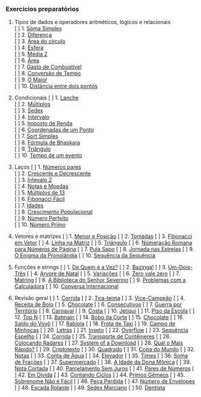 ### Exercícios preparatórios

1. Tipos de dados e operadores aritméticos, lógicos e relacionais <br>
    [ ] 1. [Soma Simples](https://www.beecrowd.com.br/judge/pt/problems/view/1003) <br>
    [ ] 2. [Diferença](https://www.beecrowd.com.br/judge/pt/problems/view/1007) <br>
    [ ] 3. [Área do círculo](https://www.beecrowd.com.br/judge/pt/problems/view/1002) <br>
    [ ] 4. [Esfera](https://www.beecrowd.com.br/judge/pt/problems/view/1011) <br>
    [ ] 5. [Média 2](https://www.beecrowd.com.br/judge/pt/problems/view/1006) <br>
    [ ] 6. [Área](https://www.beecrowd.com.br/judge/pt/problems/view/1012) <br>
    [ ] 7. [Gasto de Combustível](https://www.beecrowd.com.br/judge/pt/problems/view/1017) <br>
    [ ] 8. [Conversão de Tempo](https://www.beecrowd.com.br/judge/pt/problems/view/1019) <br>
    [ ] 9. [O Maior](https://www.beecrowd.com.br/judge/pt/problems/view/1013) <br>
    [ ] 10. [Distância entre dois pontos](https://www.beecrowd.com.br/judge/pt/problems/view/1015) <br>

2. Condicionais
    [ ] 1. [Lanche](https://www.beecrowd.com.br/judge/pt/problems/view/1038) <br>
    [ ] 2. [Múltiplos](https://www.beecrowd.com.br/judge/pt/problems/view/1044) <br>
    [ ] 3. [Sedex](https://www.beecrowd.com.br/judge/pt/problems/view/2375) <br>
    [ ] 4. [Intervalo](https://www.beecrowd.com.br/judge/pt/problems/view/1037) <br>
    [ ] 5. [Imposto de Renda](https://www.beecrowd.com.br/judge/pt/problems/view/1051) <br>
    [ ] 6. [Coordenadas de um Ponto](https://www.beecrowd.com.br/judge/pt/problems/view/1041) <br>
    [ ] 7. [Sort Simples](https://www.beecrowd.com.br/judge/pt/problems/view/1042) <br>
    [ ] 8. [Fórmula de Bhaskara](https://www.beecrowd.com.br/judge/pt/problems/view/1036) <br>
    [ ] 9. [Triângulo](https://www.beecrowd.com.br/judge/pt/problems/view/1043) <br>
    [ ] 10. [Tempo de um evento](https://www.beecrowd.com.br/judge/pt/problems/view/1061) <br>

3. Laços
    [ ] 1. [Números pares](https://www.beecrowd.com.br/judge/pt/problems/view/1059) <br>
    [ ] 2. [Crescente e Decrescente](https://www.beecrowd.com.br/judge/pt/problems/view/1113) <br>
    [ ] 3. [Intevalo 2](https://www.beecrowd.com.br/judge/pt/problems/view/1072) <br>
    [ ] 4. [Notas e Moedas](https://www.beecrowd.com.br/judge/pt/problems/view/1021) <br>
    [ ] 5. [Múltiplos de 13](https://www.beecrowd.com.br/judge/pt/problems/view/1132) <br>
    [ ] 6. [Fibonacci Fácil](https://www.beecrowd.com.br/judge/pt/problems/view/1151) <br>
    [ ] 7. [Idades](https://www.beecrowd.com.br/judge/pt/problems/view/1154) <br>
    [ ] 8. [Crescimento Populacional](https://www.beecrowd.com.br/judge/pt/problems/view/1160) <br>
    [ ] 9. [Número Perfeito](https://www.beecrowd.com.br/judge/pt/problems/view/1164) <br>
    [ ] 10. [Número Primo](https://www.beecrowd.com.br/judge/pt/problems/view/1165) <br>

4. Vetores e matrizes
    [ ] 1. [Menor e Posição](https://www.beecrowd.com.br/judge/pt/problems/view/1180)
    [ ] 2. [Tomadas](https://www.beecrowd.com.br/judge/pt/problems/view/1930)
    [ ] 3. [Fibonacci em Vetor](https://www.beecrowd.com.br/judge/pt/problems/view/1176)
    [ ] 4. [Linha na Matriz](https://www.beecrowd.com.br/judge/pt/problems/view/1181)
    [ ] 5. [Triângulo](https://www.beecrowd.com.br/judge/pt/problems/view/1929)
    [ ] 6. [Númeração Romana para Números de Página](https://www.beecrowd.com.br/judge/pt/problems/view/1960)
    [ ] 7. [Pula Sapo](https://www.beecrowd.com.br/judge/pt/problems/view/1961)
    [ ] 8. [Jornada nas Estrelas](https://www.beecrowd.com.br/judge/pt/problems/view/1973)
    [ ] 9. [O Enigma da Pronolândia](https://www.beecrowd.com.br/judge/pt/problems/view/1984)
    [ ] 10. [Sequência da Sequência](https://www.beecrowd.com.br/judge/pt/problems/view/2028)

5. Funções e strings
    [ ] 1. [De Quem é a Vez?](https://www.beecrowd.com.br/judge/pt/problems/view/1914)
    [ ] 2. [Bazinga!](https://www.beecrowd.com.br/judge/pt/problems/view/1828)
    [ ] 3. [Um-Dois-Três](https://www.beecrowd.com.br/judge/pt/problems/view/1332)
    [ ] 4. [Árvore de Natal](https://www.beecrowd.com.br/judge/pt/problems/view/1768)
    [ ] 5. [Variações](https://www.beecrowd.com.br/judge/pt/problems/view/1632)
    [ ] 6. [Zero vale zero](https://www.beecrowd.com.br/judge/pt/problems/view/1871)
    [ ] 7. [Matring](https://www.beecrowd.com.br/judge/pt/problems/view/1803)
    [ ] 8. [A Biblioteca do Senhor Severino](https://www.beecrowd.com.br/judge/pt/problems/view/2137)
    [ ] 9. [Problemas com a Calculadora](https://www.beecrowd.com.br/judge/pt/problems/view/2694)
    [ ] 10. [Conversa Internacional](https://www.beecrowd.com.br/judge/pt/problems/view/1581)

6. Revisão geral
    [ ] 1. [Corrida](https://www.beecrowd.com.br/judge/pt/problems/view/2416)
    [ ] 2. [Tira-teima](https://www.beecrowd.com.br/judge/pt/problems/view/2424)
    [ ] 3. [Vice-Campeão](https://www.beecrowd.com.br/judge/pt/problems/view/2408)
    [ ] 4. [Receita de Bolo](https://www.beecrowd.com.br/judge/pt/problems/view/2423)
    [ ] 5. [Chocolate](https://www.beecrowd.com.br/judge/pt/problems/view/2427)
    [ ] 6. [Consecutivos](https://www.beecrowd.com.br/judge/pt/problems/view/2415)
    [ ] 7. [Guerra por Território](https://www.beecrowd.com.br/judge/pt/problems/view/2420)
    [ ] 8. [Carnaval](https://www.beecrowd.com.br/judge/pt/problems/view/2418)
    [ ] 9. [Costa](https://www.beecrowd.com.br/judge/pt/problems/view/2419)
    [ ] 10. [Jetiqui](https://www.beecrowd.com.br/judge/pt/problems/view/2587)
    [ ] 11. [Piso da Escola](https://www.beecrowd.com.br/judge/pt/problems/view/2786)
    [ ] 12. [Top N](https://www.beecrowd.com.br/judge/pt/problems/view/1943)
    [ ] 13. [Batmain](https://www.beecrowd.com.br/judge/pt/problems/view/2510)
    [ ] 14. [Bobo da Corte](https://www.beecrowd.com.br/judge/pt/problems/view/2963)
    [ ] 15. [Chocolate](https://www.beecrowd.com.br/judge/pt/problems/view/2328)
    [ ] 16. [Saldo do Vovô](https://www.beecrowd.com.br/judge/pt/problems/view/2434)
    [ ] 17. [Rabiola](https://www.beecrowd.com.br/judge/pt/problems/view/1876)
    [ ] 18. [Frota de Taxi](https://www.beecrowd.com.br/judge/pt/problems/view/2295)
    [ ] 19. [Campo de Minhocas](https://www.beecrowd.com.br/judge/pt/problems/view/2293)
    [ ] 20. [Letras](https://www.beecrowd.com.br/judge/pt/problems/view/2457)
    [ ] 21. [Inseto](https://www.beecrowd.com.br/judge/pt/problems/view/2862)
    [ ] 22. [Overflow](https://www.beecrowd.com.br/judge/pt/problems/view/2342)
    [ ] 23. [Sequência Espelho](https://www.beecrowd.com.br/judge/pt/problems/view/2157)
    [ ] 24. [Corrida](https://www.beecrowd.com.br/judge/pt/problems/view/2396)
    [ ] 25. [Transporte de Contêineres](https://www.beecrowd.com.br/judge/pt/problems/view/2395)
    [ ] 26. [Colocando Radares](https://www.beecrowd.com.br/judge/pt/problems/view/2598)
    [ ] 27. [System of a Download](https://www.beecrowd.com.br/judge/pt/problems/view/2582)
    [ ] 28. [Qual o Mais Rápido?](https://www.beecrowd.com.br/judge/pt/problems/view/2175)
    [ ] 29. [Criptotexto](https://www.beecrowd.com.br/judge/pt/problems/view/2866)
    [ ] 30. [Quadrado](https://www.beecrowd.com.br/judge/pt/problems/view/2471)
    [ ] 31. [Copa do Mundo](https://www.beecrowd.com.br/judge/pt/problems/view/2376)
    [ ] 32. [Notas](https://www.beecrowd.com.br/judge/pt/problems/view/2469)
    [ ] 33. [Conta de Água](https://www.beecrowd.com.br/judge/pt/problems/view/2369)
    [ ] 34. [Elevador](https://www.beecrowd.com.br/judge/pt/problems/view/2378)
    [ ] 35. [Times](https://www.beecrowd.com.br/judge/pt/problems/view/2370)
    [ ] 36. [Soma de Frações](https://www.beecrowd.com.br/judge/pt/problems/view/2443)
    [ ] 37. [Supermercado](https://www.beecrowd.com.br/judge/pt/problems/view/3058)
    [ ] 38. [A Idade da Dona Mônica](https://www.beecrowd.com.br/judge/pt/problems/view/3047)
    [ ] 39. [Nota Cortada](https://www.beecrowd.com.br/judge/pt/problems/view/3049)
    [ ] 40. [Parcelamento Sem Juros](https://www.beecrowd.com.br/judge/pt/problems/view/3060)
    [ ] 41. [Pares de Números](https://www.beecrowd.com.br/judge/pt/problems/view/3059)
    [ ] 42. [Em Dívida](https://www.beecrowd.com.br/judge/pt/problems/view/2044)
    [ ] 43. [Contando Ciclos](https://www.beecrowd.com.br/judge/pt/problems/view/2497)
    [ ] 44. [Primos Gêmeos](https://www.beecrowd.com.br/judge/pt/problems/view/3165)
    [ ] 45. [Sobrenome Não é Fácil](https://www.beecrowd.com.br/judge/pt/problems/view/3358)
    [ ] 46. [Peça Perdida](https://www.beecrowd.com.br/judge/pt/problems/view/2322)
    [ ] 47. [Número de Envelopes](https://www.beecrowd.com.br/judge/pt/problems/view/2341)
    [ ] 48. [Escada Rolante](https://www.beecrowd.com.br/judge/pt/problems/view/2390)
    [ ] 49. [Sedex Marciano](https://www.beecrowd.com.br/judge/pt/problems/view/2382)
    [ ] 50. [Dentista](https://www.beecrowd.com.br/judge/pt/problems/view/2387)
